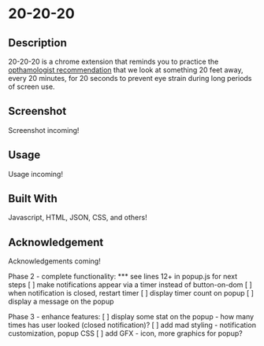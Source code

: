 # 20-20-20


## Description

20-20-20 is a chrome extension that reminds you to practice the [opthamologist recommendation](https://advancedeyecaremd.net/20-20-20-tipstopreventeyestrain/) that we look at something 20 feet away, every 20 minutes, for 20 seconds to prevent eye strain during long periods of screen use. 


## Screenshot    

Screenshot incoming!
<!-- ![Screenshot](doeyScreenshot.png) todo -->


## Usage

Usage incoming!
<!-- * todo  --> 

## Built With

Javascript, HTML, JSON, CSS, and others! 
<!-- todo -->


## Acknowledgement 

Acknowledgements coming!
<!-- todo -->



Phase 2 - complete functionality:
  *** see lines 12+ in popup.js for next steps
[ ] make notifications appear via a timer instead of button-on-dom
[ ] when notification is closed, restart timer
[ ] display timer count on popup
[ ] display a message on the popup


Phase 3 - enhance features:
[ ] display some stat on the popup - how many times has user looked (closed notification)?
[ ] add mad styling - notification customization, popup CSS
[ ] add GFX - icon, more graphics for popup?
